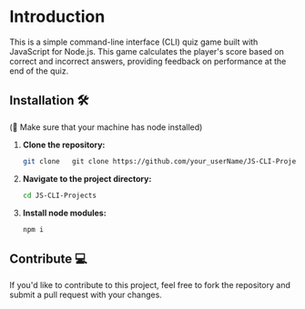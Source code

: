 # Introduction
This is a simple command-line interface (CLI) quiz game built with JavaScript for Node.js.
This game calculates the player's score based on correct and incorrect answers, providing feedback on performance at the end of the quiz.
## Installation 🛠 
(🚨 Make sure that your machine has node installed)
1. **Clone the repository:**
   ```bash
   git clone   git clone https://github.com/your_userName/JS-CLI-Projects

2. **Navigate to the project directory:**
   ```bash
   cd JS-CLI-Projects
3. **Install node modules:**
   ```bash
   npm i

## Contribute 💻 
If you'd like to contribute to this project, feel free to fork the repository and submit a pull request with your changes.
